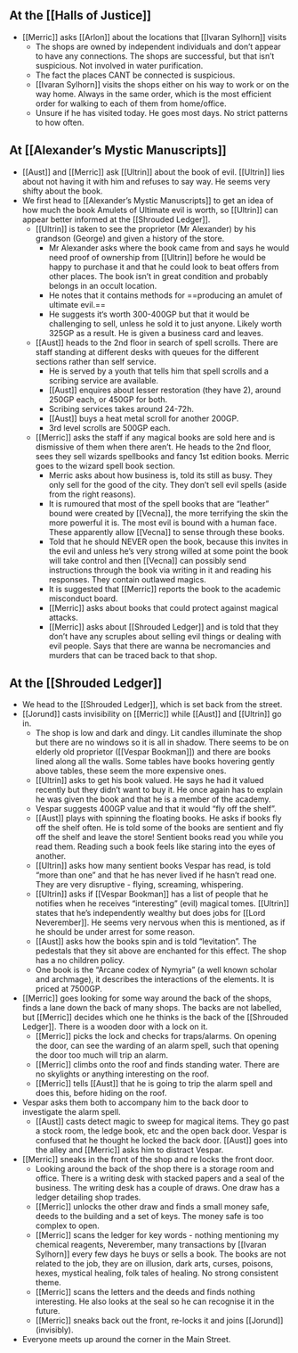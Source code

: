 
## At the [[Halls of Justice]]
- [[Merric]] asks [[Arlon]] about the locations that [[Ivaran Sylhorn]] visits
	- The shops are owned by independent individuals and don’t appear to have any connections. The shops are successful, but that isn’t suspicious. Not involved in water purification.
	- The fact the places CANT be connected is suspicious.
	- [[Ivaran Sylhorn]] visits the shops either on his way to work or on the way home. Always in the same order, which is the most efficient order for walking to each of them from home/office.
	- Unsure if he has visited today. He goes most days. No strict patterns to how often.

## At [[Alexander’s Mystic Manuscripts]]
- [[Aust]] and [[Merric]] ask [[Ultrin]] about the book of evil. [[Ultrin]] lies about not having it with him and refuses to say way. He seems very shifty about the book.
- We first head to [[Alexander’s Mystic Manuscripts]] to get an idea of how much the book Amulets of Ultimate evil is worth, so [[Ultrin]] can appear better informed at the [[Shrouded Ledger]].
	- [[Ultrin]] is taken to see the proprietor (Mr Alexander) by his grandson (George) and given a history of the store. 
		- Mr Alexander asks where the book came from and says he would need proof of ownership from [[Ultrin]] before he would be happy to purchase it and that he could look to beat offers from other places. The book isn’t in great condition and probably belongs in an occult location. 
		- He notes that it contains methods for ==producing an amulet of ultimate evil.==
		- He suggests it‘s worth 300-400GP but that it would be challenging to sell, unless he sold it to just anyone. Likely worth 325GP as a result. He is given a business card and leaves.
	- [[Aust]] heads to the 2nd floor in search of spell scrolls. There are staff standing at different desks with queues for the different sections rather than self service. 
		- He is served by a youth that tells him that spell scrolls and a scribing service are available.
		- [[Aust]] enquires about lesser restoration (they have 2), around 250GP each, or 450GP for both.
		- Scribing services takes around 24-72h.
		- [[Aust]] buys a heat metal scroll for another 200GP.
		- 3rd level scrolls are 500GP each.
	- [[Merric]] asks the staff if any magical books are sold here and is dismissive of them when there aren’t. He heads to the 2nd floor, sees they sell wizards spellbooks and fancy 1st edition books. Merric goes to the wizard spell book section. 
		- Merric asks about how business is, told its still as busy. They only sell for the good of the city. They don’t sell evil spells (aside from the right reasons). 
		- It is rumoured that most of the spell books that are “leather” bound were created by [[Vecna]], the more terrifying the skin the more powerful it is. The most evil is bound with a human face. These apparently allow [[Vecna]] to sense through these books. 
		- Told that he should NEVER open the book, because this invites in the evil and unless he’s very strong willed at some point the book will take control and then [[Vecna]] can possibly send instructions through the book via writing in it and reading his responses. They contain outlawed magics.
		- It is suggested that [[Merric]] reports the book to the academic misconduct board. 
		- [[Merric]] asks about books that could protect against magical attacks. 
		- [[Merric]] asks about [[Shrouded Ledger]] and is told that they don’t have any scruples about selling evil things or dealing with evil people. Says that there are wanna be necromancies and murders that can be traced back to that shop. 

## At the [[Shrouded Ledger]]
- We head to the [[Shrouded Ledger]], which is set back from the street.
- [[Jorund]] casts invisibility on [[Merric]] while [[Aust]] and [[Ultrin]] go in.
	- The shop is low and dark and dingy. Lit candles illuminate the shop but there are no windows so it is all in shadow. There seems to be on elderly old proprietor ([[Vespar Bookman]]) and there are books lined along all the walls. Some tables have books hovering gently above tables, these seem the more expensive ones.
	- [[Ultrin]] asks to get his book valued. He says he had it valued recently but they didn’t want to buy it. He once again has to explain he was given the book and that he is a member of the academy.
	- Vespar suggests 400GP value and that it would “fly off the shelf”.
	- [[Aust]] plays with spinning the floating books. He asks if books fly off the shelf often. He is told some of the books are sentient and fly off the shelf and leave the store! Sentient books read you while you read them. Reading such a book feels like staring into the eyes of another.
	- [[Ultrin]] asks how many sentient books Vespar has read, is told “more than one” and that he has never lived if he hasn’t read one. They are very disruptive - flying, screaming, whispering. 
	- [[Ultrin]] asks if [[Vespar Bookman]] has a list of people that he notifies when he receives “interesting” (evil) magical tomes. [[Ultrin]] states that he’s independently wealthy but does jobs for [[Lord Neverember]]. He seems very nervous when this is mentioned, as if he should be under arrest for some reason. 
	- [[Aust]] asks how the books spin and is told “levitation”. The pedestals that they sit above are enchanted for this effect. The shop has a no children policy. 
	- One book is the “Arcane codex of Nymyria” (a well known scholar and archmage), it describes the interactions of the elements. It is priced at 7500GP.   
- [[Merric]] goes looking for some way around the back of the shops, finds a lane down the back of many shops. The backs are not labelled, but [[Merric]] decides which one he thinks is the back of the [[Shrouded Ledger]]. There is a wooden door with a lock on it. 
	- [[Merric]] picks the lock and checks for traps/alarms. On opening the door, can see the warding of an alarm spell, such that opening the door too much will trip an alarm. 
	- [[Merric]] climbs onto the roof and finds standing water. There are no skylights or anything interesting on the roof.
	- [[Merric]] tells [[Aust]] that he is going to trip the alarm spell and does this, before hiding on the roof. 
- Vespar asks them both to accompany him to the back door to investigate the alarm spell.
	- [[Aust]] casts detect magic to sweep for magical items. They go past a stock room, the ledge book, etc and the open back door. Vespar is confused that he thought he locked the back door. [[Aust]] goes into the alley and [[Merric]] asks him to distract Vespar.
- [[Merric]] sneaks in the front of the shop and re locks the front door. 
	- Looking around the back of the shop there is a storage room and office. There is a writing desk with stacked papers and a seal of the business. The writing desk has a couple of draws. One draw has a ledger detailing shop trades. 
	- [[Merric]] unlocks the other draw and finds a small money safe, deeds to the building and a set of keys. The money safe is too complex to open. 
	- [[Merric]] scans the ledger for key words - nothing mentioning my chemical reagents, Neverember, many transactions by [[Ivaran Sylhorn]] every few days he buys or sells a book. The books are not related to the job, they are on illusion, dark arts, curses, poisons, hexes, mystical healing, folk tales of healing. No strong consistent theme. 
	- [[Merric]] scans the letters and the deeds and finds nothing interesting. He also looks at the seal so he can recognise it in the future. 
	- [[Merric]] sneaks back out the front, re-locks it and joins [[Jorund]] (invisibly).
- Everyone meets up around the corner in the Main Street.


